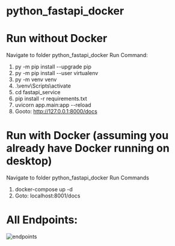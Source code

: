 # python_fastapi_docker

# Run without Docker
Navigate to folder python_fastapi_docker
Run Command:
1. py -m pip install --upgrade pip
2. py -m pip install --user virtualenv
3. py -m venv venv
4. .\venv\Scripts\activate
5. cd fastapi_service
6. pip install -r requirements.txt
7. uvicorn app.main:app --reload
8. Gooto: http://127.0.0.1:8000/docs

# Run with Docker (assuming you already have Docker running on desktop)
Navigate to folder python_fastapi_docker
Run Commands
1. docker-compose up -d
2. Goto: localhost:8001/docs

# All Endpoints:
![endpoints](https://user-images.githubusercontent.com/8905320/206754795-313b3514-8f18-4323-9c2d-e86216c17740.png)
